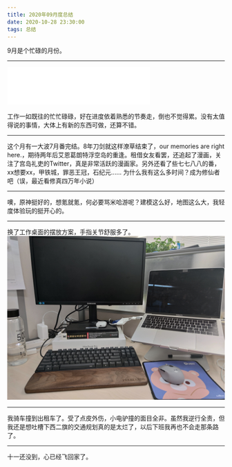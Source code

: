 ```yaml
---
title: 2020年09月度总结
date: 2020-10-28 23:30:00
tags: 总结
---
```

9月是个忙碌的月份。

<!-- more -->

---

<iframe frameborder="no" border="0" marginwidth="0" marginheight="0" width=330 height=86 src="//music.163.com/outchain/player?type=2&id=5255798&auto=0&height=66"></iframe>


工作一如既往的忙忙碌碌，好在进度依着熟悉的节奏走，倒也不觉得累。没有太值得说的事情，大体上有新的东西可做，还算不错。

___

这个月有一大波7月番完结。8年刀剑就这样潦草结束了，our memories are right here.，期待两年后艾恩葛朗特浮空岛的重逢。租借女友看罢，还追起了漫画，关注了宫岛礼吏的Twitter，真是非常活跃的漫画家。另外还看了些七七八八的番，xx想要xx，甲铁城，罪恶王冠，石纪元......
为什么我有这么多时间？成为修仙者吧（误，最近看修真四万年小说）

___

噢，原神挺好的，想氪就氪，何必要骂米哈游呢？建模这么好，地图这么大，我轻度体验玩的挺开心的。

___

换了工作桌面的摆放方案，手指关节舒服多了。
![](https://raw.githubusercontent.com/fakeYanss/imgplace/master/2020/bf0e6bbb2ea9cc67db3fa86f65defc8.mtyxrzj96ya.jpg)
___

我骑车撞到出租车了。受了点皮外伤，小电驴撞的面目全非。虽然我逆行全责，但我还是想吐槽下西二旗的交通规划真的是太烂了，以后下班我再也不会走那条路了。

___

十一还没到，心已经飞回家了。
